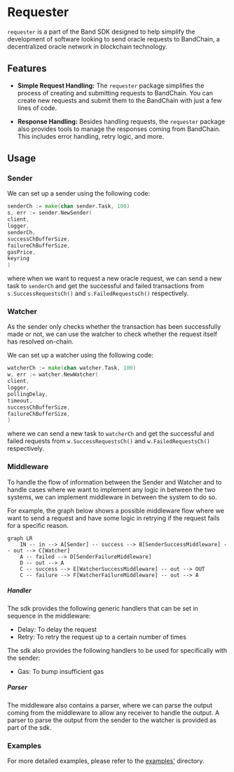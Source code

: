 # Requester

`requester` is a part of the Band SDK designed to help simplify the development of software looking to send oracle
requests to BandChain, a decentralized oracle network in blockchain technology.

## Features

- **Simple Request Handling:** The `requester` package simplifies the process of creating and submitting requests to
  BandChain.
  You can create new requests and submit them to the BandChain with just a few lines of code.

- **Response Handling:** Besides handling requests, the `requester` package also provides tools to manage the responses
  coming from BandChain. 
  This includes error handling, retry logic, and more.

## Usage

### Sender

We can set up a sender using the following code:

```go
senderCh := make(chan sender.Task, 100)
s, err := sender.NewSender(
client,
logger,
senderCh,
successChBufferSize,
failureChBufferSize,
gasPrice,
keyring
)
```

where when we want to request a new oracle request, we can send a new task to `senderCh` and get the successful
and failed transactions from `s.SuccessRequestsCh()` and `s.FailedRequestsCh()` respectively.

### Watcher

As the sender only checks whether the transaction has been successfully made or not, we can use the watcher to check
whether the request itself has resolved on-chain.

We can set up a watcher using the following code:

```go
watcherCh := make(chan watcher.Task, 100)
w, err := watcher.NewWatcher(
client,
logger,
pollingDelay,
timeout,
successChBufferSize,
failureChBufferSize,
)
```

where we can send a new task to `watcherCh` and get the successful and failed requests from `w.SuccessRequestsCh()`
and `w.FailedRequestsCh()` respectively.

### Middleware

To handle the flow of information between the Sender and Watcher and to handle cases where we want to implement
any logic in between the two systems, we can implement middleware in between the system to do so.

For example, the graph below shows a possible middleware flow where we want to send a request and have some logic in
retrying if the request fails for a specific reason.

```mermaid
graph LR
    IN -- in --> A[Sender] -- success --> B[SenderSuccessMiddleware] -- out --> C[Watcher]
    A -- failed --> D[SenderFailureMiddleware]
    D -- out --> A
    C -- success --> E[WatcherSuccessMiddleware] -- out --> OUT
    C -- failure --> F[WatcherFailureMiddleware] -- out --> A
```

##### Handler

The sdk provides the following generic handlers that can be set in sequence in the middleware:

- Delay: To delay the request
- Retry: To retry the request up to a certain number of times

The sdk also provides the following handlers to be used for specifically with the sender:

- Gas: To bump insufficient gas

##### Parser

The middleware also contains a parser, where we can parse the output coming from the middleware to allow any receiver to
handle the output. A parser to parse the output from the sender to the watcher is provided as part of the sdk.

### Examples

For more detailed examples, please refer to the [examples'](./examples) directory.
